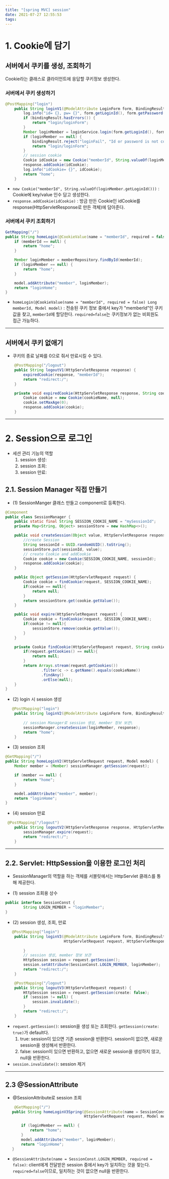 ```yaml
---
title: "[spring MVC] session"
date: 2021-07-27 12:55:53
tags:
---
```


# 1. Cookie에 담기
## 서버에서 쿠키를 생성, 조회하기
Cookie라는 클래스로 클라이언트에 응답할 쿠키정보 생성한다.

### 서버에서 쿠키 생성하기
```java
@PostMapping("login")
    public String loginV1(@ModelAttribute LoginForm form, BindingResult bindingResult, HttpServletResponse response) {
        log.info("id= {}, pw= {}", form.getLoginId(), form.getPassword());
        if (bindingResult.hasErrors()) {
            return "login/loginForm";
        }
        Member loginMember = loginService.login(form.getLoginId(), form.getPassword());
        if (loginMember == null) {
            bindingResult.reject("loginFail", "Id or password is not correct");
            return "login/loginForm";
        }
        // session cookie
        Cookie idCookie = new Cookie("memberId", String.valueOf(loginMember.getLoginId()));
        response.addCookie(idCookie);
        log.info("idCookie= {}", idCookie);
        return "home";
    }
```
* `new Cookie("memberId", String.valueOf(loginMember.getLoginId()))` : Cookie에 key/value 인수 담고 생성한다.
* `response.addCookie(idCookie)` : 방금 만든 Cookie인 idCookie를 response(HttpServletResponse로 만든 객체)에 담아준다.

### 서버에서 쿠키 조회하기
```java
GetMapping("/")
public String homeLogin(@CookieValue(name = "memberId", required = false) Long memberId, Model model) {
    if (memberId == null) {
        return "home";
    }

    Member loginMember = memberRepository.findById(memberId);
    if (loginMember == null) {
        return "home";
    }

    model.addAttribute("member", loginMember);
    return "loginHome";
}
```
* `homeLogin(@CookieValue(name = "memberId", required = false) Long memberId, Model model)` : 전송된 쿠키 정보 중에서 key가 "memberId"인 쿠키값을 찾고, `memberId`에 할당한다. `required=false`는 쿠키정보가 없는 비회원도 접근 가능하다. 
___
## 서버에서 쿠키 없애기
* 쿠키의 종료 날짜를 0으로 줘서 만료시킬 수 있다.
```java
    @PostMapping("/logout")
    public String logoutV1(HttpServletResponse response) {
        expiredCookie(response, "memberId");
        return "redirect:/";
    } 

    private void expiredCookie(HttpServletResponse response, String cookieName) {
        Cookie cookie = new Cookie(cookieName, null);
        cookie.setMaxAge(0);
        response.addCookie(cookie);
    }
```
___
# 2. Session으로 로그인

* 세션 관리 기능의 역할
  1. session 생성: 
  2. session 조회: 
  3. session 만료: 

## 2.1. Session Manager 직접 만들기
* (1) SessionManger 클래스 만들고 component로 등록한다.
```java
@Component
public class SessionManager {
    public static final String SESSION_COOKIE_NAME = "mySessionId";
    private Map<String, Object> sessionStore = new HashMap<>();

    public void createSession(Object value, HttpServletResponse response) {
        //create Session
        String sessionId = UUID.randomUUID().toString();
        sessionStore.put(sessionId, value);
        // create Cookie and addCookie
        Cookie cookie = new Cookie(SESSION_COOKIE_NAME, sessionId);
        response.addCookie(cookie);
    }

    public Object getSession(HttpServletRequest request) {
        Cookie cookie = findCookie(request, SESSION_COOKIE_NAME);
        if(cookie == null){
            return null;
        }
        return sessionStore.get(cookie.getValue());
    }

    public void expire(HttpServletRequest request) {
        Cookie cookie = findCookie(request, SESSION_COOKIE_NAME);
        if(cookie != null){
            sessionStore.remove(cookie.getValue());
        }
    }

    private Cookie findCookie(HttpServletRequest request, String cookieName) {
        if(request.getCookies() == null){
            return null;
        }
        return Arrays.stream(request.getCookies())
                .filter(c -> c.getName().equals(cookieName))
                .findAny()
                .orElse(null);
    }
}
```

* (2) login 시 session 생성
```java
   @PostMapping("login")
    public String loginV2(@ModelAttribute LoginForm form, BindingResult bindingResult, HttpServletResponse response) {
        
        // session Manager로 session 생성, member 정보 보관\
        sessionManager.createSession(loginMember, response);
        return "home";
    }
```
* (3) session 조회
```java
@GetMapping("/")
public String homeLoginV2(HttpServletRequest request, Model model) {
    Member member = (Member) sessionManager.getSession(request);

    if (member == null) {
        return "home";
    }

    model.addAttribute("member", member);
    return "loginHome";
}
```
* (4) session 만료
```java
 @PostMapping("/logout")
    public String logoutV2(HttpServletResponse response, HttpServletRequest request) {
        sessionManager.expire(request);
        return "redirect:/";
    }
```

___

## 2.2. Servlet: HttpSession을 이용한 로그인 처리
* SessionManager의 역할을 하는 객체를 서블릿에서는 HttpServlet 클래스를 통해 제공한다.

* (1) session 조회용 상수
```java
public interface SessionConst {
		String LOGIN_MEMBER = "loginMember";
}
```
* (2) session 생성, 조회, 만료
```java
   @PostMapping("login")
    public String loginV3(@ModelAttribute LoginForm form, BindingResult bindingResult,
                          HttpServletRequest request, HttpServletResponse response) {
        
        }
        // session 생성, member 정보 보관
        HttpSession session = request.getSession();
        session.setAttribute(SessionConst.LOGIN_MEMBER, loginMember);
        return "redirect:/";
    }

    @PostMapping("/logout")
    public String logoutV3(HttpServletRequest request) {
        HttpSession session = request.getSession(create: false);
        if (session != null) {
            session.invalidate();
        }
        return "redirect:/";
    }
```
* `request.getSession()`: session을 생성 또는 조회한다. `getSession(create: true)`가 default다.
  1. true: session이 있으면 기존 session을 반환한다. session이 없으면, 새로운 session을 생성해서 반환한다.
  2. false: session이 있으면 반환하고, 없으면 새로운 session을 생성하지 않고, null을 반환한다.
* `session.invalidate()`: session 제거

___

## 2.3 @SessionAttribute
* @SessionAttribute로 session 조회
 ```java
     @GetMapping("/")
    public String homeLoginV3Spring(@SessionAttribute(name = SessionConst.LOGIN_MEMBER, required = false)Member loginMember,
                                    HttpServletRequest request, Model model) {

        if (loginMember == null) {
            return "home";
        }
        model.addAttribute("member", loginMember);
        return "loginHome";
    }
 ```
 * `@SessionAttribute(name = SessionConst.LOGIN_MEMBER, required = false)`: client에게 전달받은 session 중에서 key가 일치하는 것을 찾는다. `required=false`이므로, 일치하는 것이 없으면 null을 반환한다.

